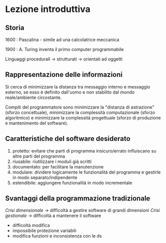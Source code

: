 # Lezione introduttiva

## Storia

1600
: Pascalina - simile ad una calcolatrice meccanica

1900
: A. Turing inventa il primo computer programmabile


Linguaggi procedurali &rarr; strutturati &rarr; orientati ad oggetti

## Rappresentazione delle informazioni
Si cerca di minimizzare la distanza tra messaggio interno e messaggio esterno, se esso è definito dall'uomo e non stabilito dal mondo reale/ambiente circostante.

Compiti del programmatore sono minimizzare la "distanza di astrazione" (sforzo concettuale), minimizzare la complessità computazionale (sforzo algoritmico) e minimizzare la complessità progettuale (sforzo di produzione e mantenimento del software).

## Caratteristiche del software desiderato
1. protetto: evitare che parti di programma insicuro/errato influiscano su altre parti del programma
2. riusabile: riutilizzare i moduli già scritti
3. documentato: per facilitare la manutenzione
4. modulare: dividere logicamente le funzionalità del programma e gestirle in modo separato/indipendente
5. estendibile: aggiungere funzionalità in modo incrementale

## Svantaggi della programmazione tradizionale
*Crisi dimensionale* &rarr; difficoltà a gestire software di grandi dimensioni
*Crisi gestionale* &rarr; difficoltà a mantenere il software

- difficoltà modifica
- impossibile protezione variabili
- modifica funzioni e inconsistenza con le ds